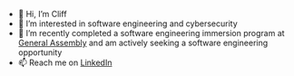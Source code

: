- 👋 Hi, I’m Cliff
- 👀 I’m interested in software engineering and cybersecurity
- 🌱 I’m recently completed a software engineering immersion program at [General Assembly](https://generalassemb.ly/) and am actively seeking a software engineering opportunity
- 📫 Reach me on [LinkedIn](https://www.linkedin.com/in/cduffey)

<!---
hcduffey/hcduffey is a ✨ special ✨ repository because its `README.md` (this file) appears on your GitHub profile.
You can click the Preview link to take a look at your changes.
--->

